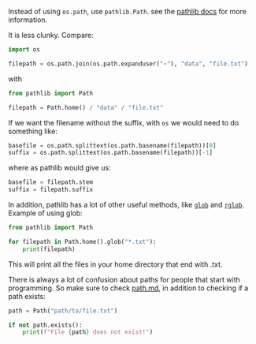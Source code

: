 Instead of using `os.path`, use `pathlib.Path`.
see the [pathlib docs](https://docs.python.org/3/library/pathlib.html) for more information.

It is less clunky. Compare:

```python
import os

filepath = os.path.join(os.path.expanduser("~"), "data", "file.txt")
```

with

```python
from pathlib import Path

filepath = Path.home() / "data" / "file.txt"
```

If we want the filename without the suffix, with `os` we would need to do something like:

```python
basefile = os.path.splittext(os.path.basename(filepath))[0]
suffix = os.path.splittext(os.path.basename(filepath))[-1]
```

where as pathlib would give us:

```python
basefile = filepath.stem
suffix = filepath.suffix
```

In addition, pathlib has a lot of other useful methods, like [`glob`](https://docs.python.org/3/library/glob.html) and [`rglob`](https://docs.python.org/3/library/pathlib.html#pathlib.Path.rglob).
Example of using glob:

```python
from pathlib import Path

for filepath in Path.home().glob("*.txt"):
    print(filepath)
```

This will print all the files in your home directory that end with .txt.

There is always a lot of confusion about paths for people that start with programming. So make sure to check [path.md](path.md), in addition to checking if a path exists:

```python
path = Path("path/to/file.txt")

if not path.exists():
    print(f"File {path} does not exist!")
```
